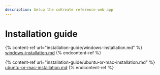 ```yaml
---
description: Setup the coKreate reference web app
---
```


# Installation guide

{% content-ref url="installation-guide/windows-installation.md" %}
[windows-installation.md](installation-guide/windows-installation.md)
{% endcontent-ref %}

{% content-ref url="installation-guide/ubuntu-or-mac-installation.md" %}
[ubuntu-or-mac-installation.md](installation-guide/ubuntu-or-mac-installation.md)
{% endcontent-ref %}

###
